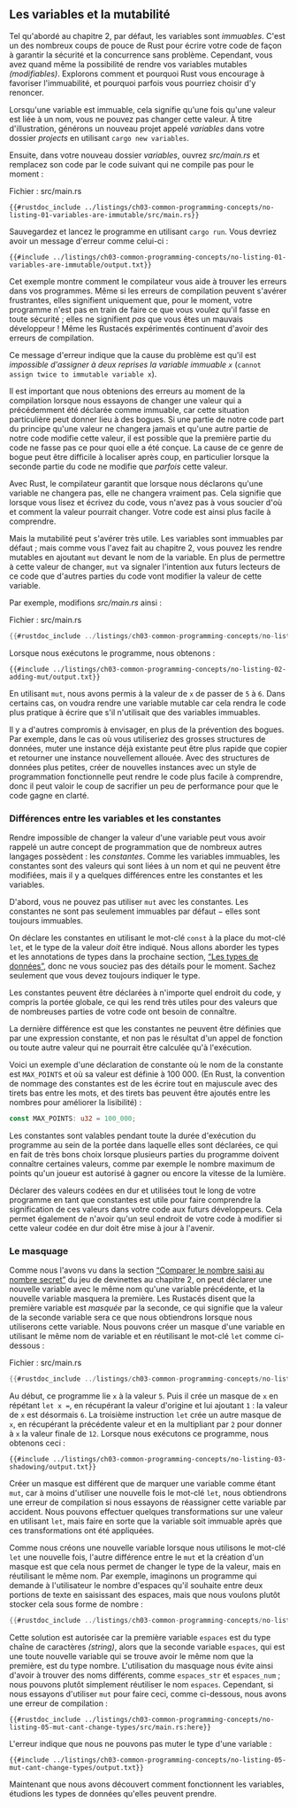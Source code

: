 <!--
## Variables and Mutability
-->

## Les variables et la mutabilité

<!--
As mentioned in Chapter 2, by default variables are immutable. This is one of
many nudges Rust gives you to write your code in a way that takes advantage of
the safety and easy concurrency that Rust offers. However, you still have the
option to make your variables mutable. Let’s explore how and why Rust
encourages you to favor immutability and why sometimes you might want to opt
out.
-->

Tel qu'abordé au chapitre 2, par défaut, les variables sont *immuables*. C'est
un des nombreux coups de pouce de Rust pour écrire votre code de façon à
garantir la sécurité et la concurrence sans problème. Cependant, vous avez quand
même la possibilité de rendre vos variables mutables *(modifiables)*. Explorons
comment et pourquoi Rust vous encourage à favoriser l'immuabilité, et pourquoi
parfois vous pourriez choisir d'y renoncer.

<!--
When a variable is immutable, once a value is bound to a name, you can’t change
that value. To illustrate this, let’s generate a new project called *variables*
in your *projects* directory by using `cargo new variables`.
-->

Lorsqu'une variable est immuable, cela signifie qu'une fois qu'une valeur est
liée à un nom, vous ne pouvez pas changer cette valeur. À titre d'illustration,
générons un nouveau projet appelé *variables* dans votre dossier *projects* en
utilisant `cargo new variables`.

<!--
Then, in your new *variables* directory, open *src/main.rs* and replace its
code with the following code that won’t compile just yet:
-->

Ensuite, dans votre nouveau dossier *variables*, ouvrez *src/main.rs* et
remplacez son code par le code suivant qui ne compile pas pour le moment :

<!--
<span class="filename">Filename: src/main.rs</span>
-->

<span class="filename">Fichier : src/main.rs</span>

<!--
```rust,ignore,does_not_compile
{{#rustdoc_include ../listings/ch03-common-programming-concepts/no-listing-01-variables-are-immutable/src/main.rs}}
```
-->

```rust,ignore,does_not_compile
{{#rustdoc_include ../listings/ch03-common-programming-concepts/no-listing-01-variables-are-immutable/src/main.rs}}
```

<!--
Save and run the program using `cargo run`. You should receive an error
message, as shown in this output:
-->

Sauvegardez et lancez le programme en utilisant `cargo run`. Vous devriez
avoir un message d'erreur comme celui-ci :

<!--
```console
{{#include ../listings/ch03-common-programming-concepts/no-listing-01-variables-are-immutable/output.txt}}
```
-->

```console
{{#include ../listings/ch03-common-programming-concepts/no-listing-01-variables-are-immutable/output.txt}}
```

<!--
This example shows how the compiler helps you find errors in your programs.
Even though compiler errors can be frustrating, they only mean your program
isn’t safely doing what you want it to do yet; they do *not* mean that you’re
not a good programmer! Experienced Rustaceans still get compiler errors.
-->

Cet exemple montre comment le compilateur vous aide à trouver les erreurs dans
vos programmes. Même si les erreurs de compilation peuvent s'avérer frustrantes,
elles signifient uniquement que, pour le moment, votre programme n'est pas en
train de faire ce que vous voulez qu'il fasse en toute sécurité ; elles ne
signifient *pas* que vous êtes un mauvais développeur ! Même les Rustacés
expérimentés continuent d'avoir des erreurs de compilation.

<!--
The error message indicates that the cause of the error is that you `cannot
assign twice to immutable variable x`, because you tried to assign a second
value to the immutable `x` variable.
-->

Ce message d'erreur indique que la cause du problème est qu'il est *impossible
d'assigner à deux reprises la variable immuable `x`* (`cannot assign twice to
immutable variable x`).

<!--
It’s important that we get compile-time errors when we attempt to change a
value that we previously designated as immutable because this very situation
can lead to bugs. If one part of our code operates on the assumption that a
value will never change and another part of our code changes that value, it’s
possible that the first part of the code won’t do what it was designed to do.
The cause of this kind of bug can be difficult to track down after the fact,
especially when the second piece of code changes the value only *sometimes*.
-->

Il est important que nous obtenions des erreurs au moment de la compilation
lorsque nous essayons de changer une valeur qui a précédemment été déclarée
comme immuable, car cette situation particulière peut donner lieu à des bogues.
Si une partie de notre code part du principe qu'une valeur ne changera jamais et
qu'une autre partie de notre code modifie cette valeur, il est possible que la
première partie du code ne fasse pas ce pour quoi elle a été conçue. La cause de
ce genre de bogue peut être difficile à localiser après coup, en particulier
lorsque la seconde partie du code ne modifie que *parfois* cette valeur.

<!--
In Rust, the compiler guarantees that when you state that a value won’t change,
it really won’t change. That means that when you’re reading and writing code,
you don’t have to keep track of how and where a value might change. Your code
is thus easier to reason through.
-->

Avec Rust, le compilateur garantit que lorsque nous déclarons qu'une variable ne
changera pas, elle ne changera vraiment pas. Cela signifie que lorsque vous
lisez et écrivez du code, vous n'avez pas à vous soucier d'où et comment la
valeur pourrait changer. Votre code est ainsi plus facile à comprendre.

<!--
But mutability can be very useful. Variables are immutable only by default; as
you did in Chapter 2, you can make them mutable by adding `mut` in front of the
variable name. In addition to allowing this value to change, `mut` conveys
intent to future readers of the code by indicating that other parts of the code
will be changing this variable’s value.
-->

Mais la mutabilité peut s'avérer très utile. Les variables sont immuables par
défaut ; mais comme vous l'avez fait au chapitre 2, vous pouvez les rendre
mutables en ajoutant `mut` devant le nom de la variable. En plus de permettre à
cette valeur de changer, `mut` va signaler l'intention aux futurs lecteurs de ce
code que d'autres parties du code vont modifier la valeur de cette variable.

<!--
For example, let’s change *src/main.rs* to the following:
-->

Par exemple, modifions *src/main.rs* ainsi :

<!--
<span class="filename">Filename: src/main.rs</span>
-->

<span class="filename">Fichier : src/main.rs</span>

<!--
```rust
{{#rustdoc_include ../listings/ch03-common-programming-concepts/no-listing-02-adding-mut/src/main.rs}}
```
-->

```rust
{{#rustdoc_include ../listings/ch03-common-programming-concepts/no-listing-02-adding-mut/src/main.rs}}
```

<!--
When we run the program now, we get this:
-->

Lorsque nous exécutons le programme, nous obtenons :

<!--
```console
{{#include ../listings/ch03-common-programming-concepts/no-listing-02-adding-mut/output.txt}}
```
-->

```console
{{#include ../listings/ch03-common-programming-concepts/no-listing-02-adding-mut/output.txt}}
```

<!--
We’re allowed to change the value that `x` binds to from `5` to `6` when `mut`
is used. In some cases, you’ll want to make a variable mutable because it makes
the code more convenient to write than if it had only immutable variables.
-->

En utilisant `mut`, nous avons permis à la valeur de `x` de passer de `5` à `6`.
Dans certains cas, on voudra rendre une variable mutable car cela
rendra le code plus pratique à écrire que s'il n'utilisait que des variables
immuables.

<!--
There are multiple trade-offs to consider in addition to the prevention of
bugs. For example, in cases where you’re using large data structures, mutating
an instance in place may be faster than copying and returning newly allocated
instances. With smaller data structures, creating new instances and writing in
a more functional programming style may be easier to think through, so lower
performance might be a worthwhile penalty for gaining that clarity.
-->

Il y a d'autres compromis à envisager, en plus de la prévention des bogues. Par
exemple, dans le cas où vous utiliseriez des grosses structures de données,
muter une instance déjà existante peut être plus rapide que copier et retourner
une instance nouvellement allouée. Avec des structures de données plus petites,
créer de nouvelles instances avec un style de programmation fonctionnelle peut
rendre le code plus facile à comprendre, donc il peut valoir le coup de
sacrifier un peu de performance pour que le code gagne en clarté.

<!--
### Differences Between Variables and Constants
-->

### Différences entre les variables et les constantes

<!--
Being unable to change the value of a variable might have reminded you of
another programming concept that most other languages have: *constants*. Like
immutable variables, constants are values that are bound to a name and are not
allowed to change, but there are a few differences between constants and
variables.
-->

Rendre impossible de changer la valeur d'une variable peut vous avoir rappelé un
autre concept de programmation que de nombreux autres langages possèdent : les
*constantes*. Comme les variables immuables, les constantes sont des valeurs qui
sont liées à un nom et qui ne peuvent être modifiées, mais il y a quelques
différences entre les constantes et les variables.

<!--
First, you aren’t allowed to use `mut` with constants. Constants aren’t just
immutable by default—they’re always immutable.
-->

D'abord, vous ne pouvez pas utiliser `mut` avec les constantes. Les constantes
ne sont pas seulement immuables par défaut − elles sont toujours immuables.

<!--
You declare constants using the `const` keyword instead of the `let` keyword,
and the type of the value *must* be annotated. We’re about to cover types and
type annotations in the next section, [“Data Types,”][data-types]<!-- ignore
-- > so don’t worry about the details right now. Just know that you must always
annotate the type.
-->

On déclare les constantes en utilisant le mot-clé `const` à la place du
mot-clé `let`, et le type de la valeur *doit* être indiqué. Nous allons aborder
les types et les annotations de types dans la prochaine section,
[“Les types de données”][data-types]<!-- ignore -->, donc ne vous souciez pas
des détails pour le moment. Sachez seulement que vous devez toujours indiquer le
type.

<!--
Constants can be declared in any scope, including the global scope, which makes
them useful for values that many parts of code need to know about.
-->

Les constantes peuvent être déclarées à n'importe quel endroit du code, y
compris la portée globale, ce qui les rend très utiles pour des valeurs que de
nombreuses parties de votre code ont besoin de connaître.

<!--
The last difference is that constants may be set only to a constant expression,
not the result of a function call or any other value that could only be
computed at runtime.
-->

La dernière différence est que les constantes ne peuvent être définies que par
une expression constante, et non pas le résultat d'un appel de fonction ou toute
autre valeur qui ne pourrait être calculée qu'à l'exécution.

<!--
Here’s an example of a constant declaration where the constant’s name is
`MAX_POINTS` and its value is set to 100,000. (Rust’s naming convention for
constants is to use all uppercase with underscores between words, and
underscores can be inserted in numeric literals to improve readability):
-->

Voici un exemple d'une déclaration de constante où le nom de la constante est
`MAX_POINTS` et où sa valeur est définie à 100 000. (En Rust, la convention de
nommage des constantes est de les écrire tout en majuscule avec des tirets bas
entre les mots, et des tirets bas peuvent être ajoutés entre les nombres pour
améliorer la lisibilité) :

<!--
```rust
const MAX_POINTS: u32 = 100_000;
```
-->

```rust
const MAX_POINTS: u32 = 100_000;
```

<!--
Constants are valid for the entire time a program runs, within the scope they
were declared in, making them a useful choice for values in your application
domain that multiple parts of the program might need to know about, such as the
maximum number of points any player of a game is allowed to earn or the speed
of light.
-->

Les constantes sont valables pendant toute la durée d'exécution du programme
au sein de la portée dans laquelle elles sont déclarées, ce qui en fait de
très bons choix lorsque plusieurs parties du programme doivent connaître
certaines valeurs, comme par exemple le nombre maximum de points qu'un joueur
est autorisé à gagner ou encore la vitesse de la lumière.

<!--
Naming hardcoded values used throughout your program as constants is useful in
conveying the meaning of that value to future maintainers of the code. It also
helps to have only one place in your code you would need to change if the
hardcoded value needed to be updated in the future.
-->

Déclarer des valeurs codées en dur et utilisées tout le long de votre programme
en tant que constantes est utile pour faire comprendre la signification de ces
valeurs dans votre code aux futurs développeurs. Cela permet également de
n'avoir qu'un seul endroit de votre code à modifier si cette valeur codée en dur
doit être mise à jour à l'avenir.

<!--
### Shadowing
-->

### Le masquage

<!--
As you saw in the guessing game tutorial in the [“Comparing the Guess to the
Secret Number”][comparing-the-guess-to-the-secret-number]<!-- ignore -- >
section in Chapter 2, you can declare a new variable with the same name as a
previous variable, and the new variable shadows the previous variable.
Rustaceans say that the first variable is *shadowed* by the second, which means
that the second variable’s value is what appears when the variable is used. We
can shadow a variable by using the same variable’s name and repeating the use
of the `let` keyword as follows:
-->

Comme nous l'avons vu dans la section [“Comparer le nombre saisi au nombre
secret”][comparing-the-guess-to-the-secret-number]<!-- ignore -->
du jeu de devinettes au chapitre 2, on peut déclarer une nouvelle variable
avec le même nom qu'une variable précédente, et la nouvelle variable
masquera la première. Les Rustacés disent que la première variable est *masquée*
par la seconde, ce qui signifie que la valeur de la seconde variable sera ce que
nous obtiendrons lorsque nous utiliserons cette variable. Nous pouvons créer un
masque d'une variable en utilisant le même nom de variable et en réutilisant le
mot-clé `let` comme ci-dessous :

<!--
<span class="filename">Filename: src/main.rs</span>
-->

<span class="filename">Fichier : src/main.rs</span>

<!--
```rust
{{#rustdoc_include ../listings/ch03-common-programming-concepts/no-listing-03-shadowing/src/main.rs}}
```
-->

```rust
{{#rustdoc_include ../listings/ch03-common-programming-concepts/no-listing-03-shadowing/src/main.rs}}
```

<!--
This program first binds `x` to a value of `5`. Then it shadows `x` by
repeating `let x =`, taking the original value and adding `1` so the value of
`x` is then `6`. The third `let` statement also shadows `x`, multiplying the
previous value by `2` to give `x` a final value of `12`. When we run this
program, it will output the following:
-->

Au début, ce programme lie `x` à la valeur `5`. Puis il crée un masque de `x`
en répétant `let x =`, en récupérant la valeur d'origine et lui ajoutant `1` :
la valeur de `x` est désormais `6`. La troisième instruction `let` crée un autre
masque de `x`, en récupérant la précédente valeur et en la multipliant par `2`
pour donner à `x` la valeur finale de `12`. Lorsque nous exécutons ce programme,
nous obtenons ceci :

<!--
```console
{{#include ../listings/ch03-common-programming-concepts/no-listing-03-shadowing/output.txt}}
```
-->

```console
{{#include ../listings/ch03-common-programming-concepts/no-listing-03-shadowing/output.txt}}
```

<!--
Shadowing is different from marking a variable as `mut`, because we’ll get a
compile-time error if we accidentally try to reassign to this variable without
using the `let` keyword. By using `let`, we can perform a few transformations
on a value but have the variable be immutable after those transformations have
been completed.
-->

Créer un masque est différent que de marquer une variable comme étant `mut`,
car à moins d'utiliser une nouvelle fois le mot-clé `let`, nous obtiendrons une
erreur de compilation si nous essayons de réassigner cette variable par
accident. Nous pouvons effectuer quelques transformations sur une valeur en
utilisant `let`, mais faire en sorte que la variable soit immuable après que ces
transformations ont été appliquées.

<!--
The other difference between `mut` and shadowing is that because we’re
effectively creating a new variable when we use the `let` keyword again, we can
change the type of the value but reuse the same name. For example, say our
program asks a user to show how many spaces they want between some text by
inputting space characters, but we really want to store that input as a number:
-->

Comme nous créons une nouvelle variable lorsque nous utilisons le mot-clé `let`
une nouvelle fois, l'autre différence entre le `mut` et la création d'un masque
est que cela nous permet de changer le type de la valeur, mais en réutilisant
le même nom. Par exemple, imaginons un programme qui demande à l'utilisateur
le nombre d'espaces qu'il souhaite entre deux portions de texte en saisissant
des espaces, mais que nous voulons plutôt stocker cela sous forme de nombre :

<!--
```rust
{{#rustdoc_include ../listings/ch03-common-programming-concepts/no-listing-04-shadowing-can-change-types/src/main.rs:here}}
```
-->

```rust
{{#rustdoc_include ../listings/ch03-common-programming-concepts/no-listing-04-shadowing-can-change-types/src/main.rs:here}}
```

<!--
This construct is allowed because the first `spaces` variable is a string type
and the second `spaces` variable, which is a brand-new variable that happens to
have the same name as the first one, is a number type. Shadowing thus spares us
from having to come up with different names, such as `spaces_str` and
`spaces_num`; instead, we can reuse the simpler `spaces` name. However, if we
try to use `mut` for this, as shown here, we’ll get a compile-time error:
-->

Cette solution est autorisée car la première variable `espaces` est du type
chaîne de caractères *(string)*, alors que la seconde variable `espaces`, qui
est une toute nouvelle variable qui se trouve avoir le même nom que la première,
est du type nombre. L'utilisation du masquage nous évite ainsi d'avoir à trouver
des noms différents, comme `espaces_str` et `espaces_num` ; nous pouvons plutôt
simplement réutiliser le nom `espaces`. Cependant, si nous essayons d'utiliser
`mut` pour faire ceci, comme ci-dessous, nous avons une erreur de compilation :

<!--
```rust,ignore,does_not_compile
{{#rustdoc_include ../listings/ch03-common-programming-concepts/no-listing-05-mut-cant-change-types/src/main.rs:here}}
```
-->

```rust,ignore
{{#rustdoc_include ../listings/ch03-common-programming-concepts/no-listing-05-mut-cant-change-types/src/main.rs:here}}
```

<!--
The error says we’re not allowed to mutate a variable’s type:
-->

L'erreur indique que nous ne pouvons pas muter le type d'une variable :

<!--
```console
{{#include ../listings/ch03-common-programming-concepts/no-listing-05-mut-cant-change-types/output.txt}}
```
-->

```console
{{#include ../listings/ch03-common-programming-concepts/no-listing-05-mut-cant-change-types/output.txt}}
```

<!--
Now that we’ve explored how variables work, let’s look at more data types they
can have.
-->

Maintenant que nous avons découvert comment fonctionnent les variables, étudions
les types de données qu'elles peuvent prendre.

<!--
[comparing-the-guess-to-the-secret-number]:
ch02-00-guessing-game-tutorial.html#comparing-the-guess-to-the-secret-number
[data-types]: ch03-02-data-types.html#data-types
-->

[comparing-the-guess-to-the-secret-number]:
ch02-00-guessing-game-tutorial.html#comparer-le-nombre-saisi-au-nombre-secret
[data-types]: ch03-02-data-types.html#les-types-de-données
